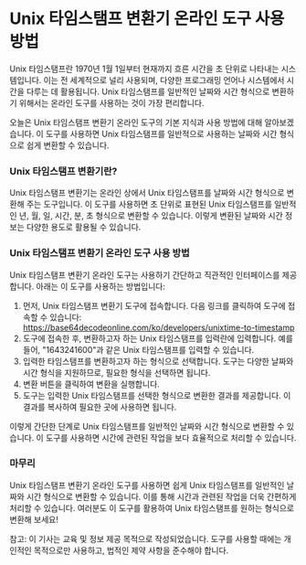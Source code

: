 Unix 타임스탬프 변환기 온라인 도구 사용 방법
===========================

Unix 타임스탬프란 1970년 1월 1일부터 현재까지 흐른 시간을 초 단위로 나타내는 시스템입니다. 이는 전 세계적으로 널리 사용되며, 다양한 프로그래밍 언어나 시스템에서 시간을 다루는 데 활용됩니다. Unix 타임스탬프를 일반적인 날짜와 시간 형식으로 변환하기 위해서는 온라인 도구를 사용하는 것이 가장 편리합니다.

오늘은 Unix 타임스탬프 변환기 온라인 도구의 기본 지식과 사용 방법에 대해 알아보겠습니다. 이 도구를 사용하면 Unix 타임스탬프를 일반적으로 사용하는 날짜와 시간 형식으로 쉽게 변환할 수 있습니다.

### Unix 타임스탬프 변환기란?

Unix 타임스탬프 변환기는 온라인 상에서 Unix 타임스탬프를 날짜와 시간 형식으로 변환해 주는 도구입니다. 이 도구를 사용하면 초 단위로 표현된 Unix 타임스탬프를 일반적인 년, 월, 일, 시간, 분, 초 형식으로 변환할 수 있습니다. 이렇게 변환된 날짜와 시간 정보는 다양한 용도로 활용될 수 있습니다.

### Unix 타임스탬프 변환기 온라인 도구 사용 방법

Unix 타임스탬프 변환기 온라인 도구는 사용하기 간단하고 직관적인 인터페이스를 제공합니다. 아래는 이 도구를 사용하는 방법입니다:

1. 먼저, Unix 타임스탬프 변환기 도구에 접속합니다. 다음 링크를 클릭하여 도구에 접속할 수 있습니다: <https://base64decodeonline.com/ko/developers/unixtime-to-timestamp>
2. 도구에 접속한 후, 변환하고자 하는 Unix 타임스탬프를 입력란에 입력합니다. 예를 들어, "1643241600"과 같은 Unix 타임스탬프를 입력할 수 있습니다.
3. 입력한 타임스탬프를 변환하고자 하는 형식으로 선택합니다. 도구는 다양한 날짜와 시간 형식을 지원하므로, 필요한 형식을 선택하면 됩니다.
4. 변환 버튼을 클릭하여 변환을 실행합니다.
5. 도구는 입력한 Unix 타임스탬프를 선택한 형식으로 변환한 결과를 제공합니다. 이 결과를 복사하여 필요한 곳에 사용하면 됩니다.

이렇게 간단한 단계로 Unix 타임스탬프를 일반적인 날짜와 시간 형식으로 변환할 수 있습니다. 이 도구를 사용하면 시간에 관련된 작업을 보다 효율적으로 처리할 수 있습니다.

### 마무리

Unix 타임스탬프 변환기 온라인 도구를 사용하면 쉽게 Unix 타임스탬프를 일반적인 날짜와 시간 형식으로 변환할 수 있습니다. 이를 통해 시간과 관련된 작업을 더욱 간편하게 처리할 수 있습니다. 여러분도 이 도구를 활용하여 Unix 타임스탬프를 원하는 형식으로 변환해 보세요!

참고: 이 기사는 교육 및 정보 제공 목적으로 작성되었습니다. 도구를 사용할 때에는 개인적인 목적으로만 사용하고, 법적인 제약 사항을 준수해야 합니다.